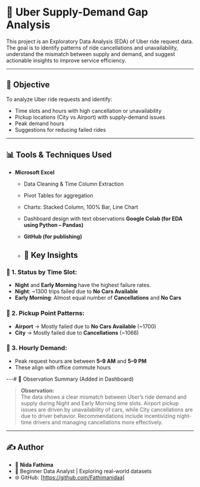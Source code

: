 # 🚕 Uber Supply-Demand Gap Analysis

This project is an Exploratory Data Analysis (EDA) of Uber ride request data. The goal is to identify patterns of ride cancellations and unavailability, understand the mismatch between supply and demand, and suggest actionable insights to improve service efficiency.

---
## 🎯 Objective

To analyze Uber ride requests and identify:

- Time slots and hours with high cancellation or unavailability
- Pickup locations (City vs Airport) with supply-demand issues
- Peak demand hours
- Suggestions for reducing failed rides

---

## 📊 Tools & Techniques Used

- **Microsoft Excel**  
  - Data Cleaning & Time Column Extraction  
  - Pivot Tables for aggregation  
  - Charts: Stacked Column, 100% Bar, Line Chart  
  - Dashboard design with text observations
 **Google Colab (for EDA using Python – Pandas)** 
  - **GitHub (for publishing)**
 
  - ## 📌 Key Insights

### 📌 1. Status by Time Slot:
- **Night** and **Early Morning** have the highest failure rates.
- **Night**: ~1300 trips failed due to **No Cars Available**
- **Early Morning**: Almost equal number of **Cancellations** and **No Cars**

### 📌 2. Pickup Point Patterns:
- **Airport** → Mostly failed due to **No Cars Available** (~1700)
- **City** → Mostly failed due to **Cancellations** (~1066)

### 📌 3. Hourly Demand:
- Peak request hours are between **5–9 AM** and **5–9 PM**
- These align with office commute hours

---# 📝 Observation Summary (Added in Dashboard)

> **Observation:**  
> The data shows a clear mismatch between Uber’s ride demand and supply during Night and Early Morning time slots. Airport pickup issues are driven by unavailability of cars, while City cancellations are due to driver behavior. Recommendations include incentivizing night-time drivers and managing cancellations more effectively.

---

## ✍️ Author

- 👤 **Nida Fathima**  
- 📘 Beginner Data Analyst | Exploring real-world datasets  
- 🌐 GitHub: [https://github.com/Fathimanidaa]

  
